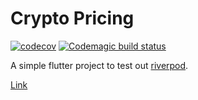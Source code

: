 # Crypto Pricing

[![codecov](https://codecov.io/gh/RemeJuan/crypto_pricing/branch/master/graph/badge.svg)](https://codecov.io/gh/RemeJuan/crypto_pricing)
[![Codemagic build status](https://api.codemagic.io/apps/608948d394535b1d269816a6/608948d394535b1d269816a5/status_badge.svg)](https://codemagic.io/apps/608948d394535b1d269816a6/608948d394535b1d269816a5/latest_build)

A simple flutter project to test out [riverpod](https://pub.dev/packages/riverpod).

[Link](https://crypto_pricing.codemagic.app/)


